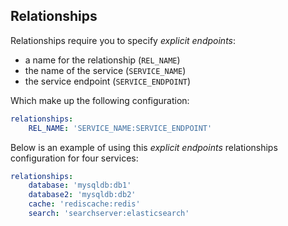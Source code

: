 ## Relationships

Relationships require you to specify _explicit endpoints_:

- a name for the relationship (`REL_NAME`)
- the name of the service (`SERVICE_NAME`)
- the service endpoint (`SERVICE_ENDPOINT`)

Which make up the following configuration:

```yaml
relationships:
    REL_NAME: 'SERVICE_NAME:SERVICE_ENDPOINT'
```

Below is an example of using this _explicit endpoints_ relationships configuration for four services:

```yaml
relationships:
    database: 'mysqldb:db1'
    database2: 'mysqldb:db2'
    cache: 'rediscache:redis'
    search: 'searchserver:elasticsearch'
```
